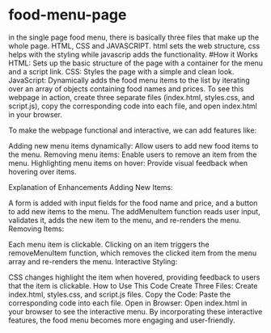 # food-menu-page
in the single page food menu, there is basically three files that make up the whole page. HTML, CSS and JAVASCRIPT. html sets the web structure, css helps with the styling while javascrip adds the functionality.
#How it Works
HTML: Sets up the basic structure of the page with a container for the menu and a script link.
CSS: Styles the page with a simple and clean look.
JavaScript: Dynamically adds the food menu items to the list by iterating over an array of objects containing food names and prices.
To see this webpage in action, create three separate files (index.html, styles.css, and script.js), copy the corresponding code into each file, and open index.html in your browser.

To make the webpage functional and interactive, we can add features like:

Adding new menu items dynamically: Allow users to add new food items to the menu.
Removing menu items: Enable users to remove an item from the menu.
Highlighting menu items on hover: Provide visual feedback when hovering over items.

Explanation of Enhancements
Adding New Items:

A form is added with input fields for the food name and price, and a button to add new items to the menu.
The addMenuItem function reads user input, validates it, adds the new item to the menu, and re-renders the menu.
Removing Items:

Each menu item is clickable. Clicking on an item triggers the removeMenuItem function, which removes the clicked item from the menu array and re-renders the menu.
Interactive Styling:

CSS changes highlight the item when hovered, providing feedback to users that the item is clickable.
How to Use This Code
Create Three Files: Create index.html, styles.css, and script.js files.
Copy the Code: Paste the corresponding code into each file.
Open in Browser: Open index.html in your browser to see the interactive menu.
By incorporating these interactive features, the food menu becomes more engaging and user-friendly.